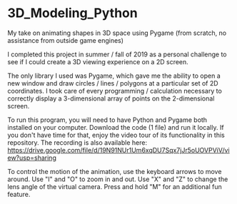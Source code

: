 # 3D_Modeling_Python
My take on animating shapes in 3D space using Pygame (from scratch, no assistance from outside game engines)

I completed this project in summer / fall of 2019 as a personal challenge to see if I could create a 3D viewing experience on a 2D screen.

The only library I used was Pygame, which gave me the ability to open a new window and draw circles / lines / polygons at a particular set of 2D coordinates.
I took care of every programming / calculation necessary to correctly display a 3-dimensional array of points on the 2-dimensional screen.

To run this program, you will need to have Python and Pygame both installed on your computer. Download the code (1 file) and run it locally.
If you don't have time for that, enjoy the video tour of its functionality in this repository. The recording is also available here: https://drive.google.com/file/d/19N91NUr1Um6xqDU7Sqx7jJr5oUOVPViV/view?usp=sharing

To control the motion of the animation, use the keyboard arrows to move around.
Use "I" and "O" to zoom in and out.
Use "X" and "Z" to change the lens angle of the virtual camera.
Press and hold "M" for an additional fun feature.
